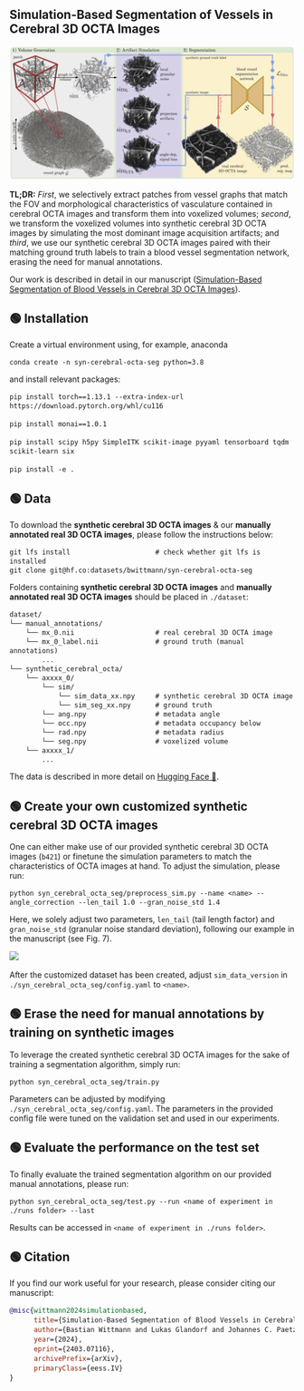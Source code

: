## Simulation-Based Segmentation of Vessels in Cerebral 3D OCTA Images

<img src="docs/method.jpg">

**TL;DR:** *First*, we selectively extract patches from vessel graphs that match the FOV and morphological characteristics of vasculature contained in cerebral OCTA images and transform them into voxelized volumes; *second*, we transform the voxelized volumes into synthetic cerebral 3D OCTA images by simulating the most dominant image acquisition artifacts; and *third*, we use our synthetic cerebral 3D OCTA images paired with their matching ground truth labels to train a blood vessel segmentation network, erasing the need for manual annotations.

Our work is described in detail in our manuscript ([Simulation-Based Segmentation of Blood Vessels in Cerebral 3D OCTA Images](https://arxiv.org/abs/2403.07116)).


## 🟢 Installation

Create a virtual environment using, for example, anaconda 

    conda create -n syn-cerebral-octa-seg python=3.8

and install relevant packages:

    pip install torch==1.13.1 --extra-index-url https://download.pytorch.org/whl/cu116

    pip install monai==1.0.1

    pip install scipy h5py SimpleITK scikit-image pyyaml tensorboard tqdm scikit-learn six

    pip install -e .

## 🟢 Data

To download the **synthetic cerebral 3D OCTA images** & our **manually annotated real 3D OCTA images**, please follow the instructions below:
<!--https://huggingface.co/docs/hub/en/datasets-downloading-->

    git lfs install                     # check whether git lfs is installed
    git clone git@hf.co:datasets/bwittmann/syn-cerebral-octa-seg

Folders containing **synthetic cerebral 3D OCTA images** and **manually annotated real 3D OCTA images** should be placed in `./dataset`:

```
dataset/
└── manual_annotations/
    └── mx_0.nii                    # real cerebral 3D OCTA image
    └── mx_0_label.nii              # ground truth (manual annotations) 
        ...
└── synthetic_cerebral_octa/
    └── axxxx_0/
        └── sim/
            └── sim_data_xx.npy     # synthetic cerebral 3D OCTA image
            └── sim_seg_xx.npy      # ground truth
        └── ang.npy                 # metadata angle
        └── occ.npy                 # metadata occupancy below
        └── rad.npy                 # metadata radius
        └── seg.npy                 # voxelized volume
    └── axxxx_1/
        ...   
```

The data is described in more detail on [Hugging Face 🤗](https://huggingface.co/datasets/bwittmann/syn-cerebral-octa-seg).

## 🟢 Create your own customized synthetic cerebral 3D OCTA images

One can either make use of our provided synthetic cerebral 3D OCTA images (`b421`) or finetune the simulation parameters to match the characteristics of OCTA images at hand.
To adjust the simulation, please run:

    python syn_cerebral_octa_seg/preprocess_sim.py --name <name> --angle_correction --len_tail 1.0 --gran_noise_std 1.4

Here, we solely adjust two parameters, `len_tail` (tail length factor) and `gran_noise_std` (granular noise standard deviation), following our example in the manuscript (see Fig. 7).

<img src="docs/parameter.jpg">

After the customized dataset has been created, adjust `sim_data_version` in `./syn_cerebral_octa_seg/config.yaml` to `<name>`.

## 🟢 Erase the need for manual annotations by training on synthetic images

To leverage the created synthetic cerebral 3D OCTA images for the sake of training a segmentation algorithm, simply run:

    python syn_cerebral_octa_seg/train.py

Parameters can be adjusted by modifying `./syn_cerebral_octa_seg/config.yaml`.
The parameters in the provided config file were tuned on the validation set and used in our experiments.

## 🟢 Evaluate the performance on the test set

To finally evaluate the trained segmentation algorithm on our provided manual annotations, please run:

    python syn_cerebral_octa_seg/test.py --run <name of experiment in ./runs folder> --last

Results can be accessed in `<name of experiment in ./runs folder>`.

## 🟢 Citation

If you find our work useful for your research, please consider citing our manuscript:
```bibtex
@misc{wittmann2024simulationbased,
      title={Simulation-Based Segmentation of Blood Vessels in Cerebral 3D OCTA Images}, 
      author={Bastian Wittmann and Lukas Glandorf and Johannes C. Paetzold and Tamaz Amiranashvili and Thomas Wälchli and Daniel Razansky and Bjoern Menze},
      year={2024},
      eprint={2403.07116},
      archivePrefix={arXiv},
      primaryClass={eess.IV}
}
```
